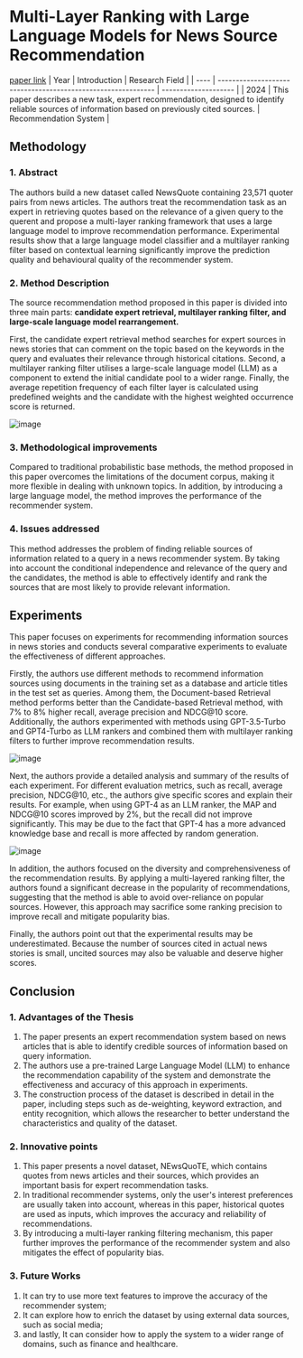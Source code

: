 # Multi-Layer Ranking with Large Language Models for News Source Recommendation
[paper link](https://arxiv.org/pdf/2406.11745) 
| Year | Introduction                                                         | Research Field                 |
| ---- | ------------------------------------------------------------ | -------------------- |
| 2024 | This paper describes a new task, expert recommendation, designed to identify reliable sources of information based on previously cited sources.          |  Recommendation System       |

## Methodology

### 1. Abstract
The authors build a new dataset called NewsQuote containing 23,571 quoter pairs from news articles. The authors treat the recommendation task as an expert in retrieving quotes based on the relevance of a given query to the querent and propose a multi-layer ranking framework that uses a large language model to improve recommendation performance. Experimental results show that a large language model classifier and a multilayer ranking filter based on contextual learning significantly improve the prediction quality and behavioural quality of the recommender system.

### 2. Method Description 
The source recommendation method proposed in this paper is divided into three main parts: **candidate expert retrieval, multilayer ranking filter, and large-scale language model rearrangement.** 

First, the candidate expert retrieval method searches for expert sources in news stories that can comment on the topic based on the keywords in the query and evaluates their relevance through historical citations. Second, a multilayer ranking filter utilises a large-scale language model (LLM) as a component to extend the initial candidate pool to a wider range. Finally, the average repetition frequency of each filter layer is calculated using predefined weights and the candidate with the highest weighted occurrence score is returned.

![image](https://github.com/user-attachments/assets/c26b42d5-ace8-44d9-8214-ffe97bdb51f9)

### 3. Methodological improvements
Compared to traditional probabilistic base methods, the method proposed in this paper overcomes the limitations of the document corpus, making it more flexible in dealing with unknown topics. In addition, by introducing a large language model, the method improves the performance of the recommender system.

### 4. Issues addressed 
This method addresses the problem of finding reliable sources of information related to a query in a news recommender system. By taking into account the conditional independence and relevance of the query and the candidates, the method is able to effectively identify and rank the sources that are most likely to provide relevant information.

## Experiments
This paper focuses on experiments for recommending information sources in news stories and conducts several comparative experiments to evaluate the effectiveness of different approaches.

Firstly, the authors use different methods to recommend information sources using documents in the training set as a database and article titles in the test set as queries. Among them, the Document-based Retrieval method performs better than the Candidate-based Retrieval method, with 7% to 8% higher recall, average precision and NDCG@10 score. Additionally, the authors experimented with methods using GPT-3.5-Turbo and GPT4-Turbo as LLM rankers and combined them with multilayer ranking filters to further improve recommendation results.

![image](https://github.com/user-attachments/assets/6271450b-86da-47ae-b8c0-ef16d45a4ab1)

Next, the authors provide a detailed analysis and summary of the results of each experiment. For different evaluation metrics, such as recall, average precision, NDCG@10, etc., the authors give specific scores and explain their results. For example, when using GPT-4 as an LLM ranker, the MAP and NDCG@10 scores improved by 2%, but the recall did not improve significantly. This may be due to the fact that GPT-4 has a more advanced knowledge base and recall is more affected by random generation.

![image](https://github.com/user-attachments/assets/bc51caff-5553-47cb-9ff5-88532eeb9476)

In addition, the authors focused on the diversity and comprehensiveness of the recommendation results. By applying a multi-layered ranking filter, the authors found a significant decrease in the popularity of recommendations, suggesting that the method is able to avoid over-reliance on popular sources. However, this approach may sacrifice some ranking precision to improve recall and mitigate popularity bias.

Finally, the authors point out that the experimental results may be underestimated. Because the number of sources cited in actual news stories is small, uncited sources may also be valuable and deserve higher scores. 

## Conclusion

### 1. Advantages of the Thesis
  1. The paper presents an expert recommendation system based on news articles that is able to identify credible sources of information based on query information.
  2. The authors use a pre-trained Large Language Model (LLM) to enhance the recommendation capability of the system and demonstrate the effectiveness and accuracy of this approach in experiments.
  3. The construction process of the dataset is described in detail in the paper, including steps such as de-weighting, keyword extraction, and entity recognition, which allows the researcher to better understand the characteristics and quality of the dataset.
 
### 2. Innovative points
  1. This paper presents a novel dataset, NEwsQuoTE, which contains quotes from news articles and their sources, which provides an important basis for expert recommendation tasks.
  2. In traditional recommender systems, only the user's interest preferences are usually taken into account, whereas in this paper, historical quotes are used as inputs, which improves the accuracy and reliability of recommendations.
  3. By introducing a multi-layer ranking filtering mechanism, this paper further improves the performance of the recommender system and also mitigates the effect of popularity bias.

### 3. Future Works
  1. It can try to use more text features to improve the accuracy of the recommender system;
  2. It can explore how to enrich the dataset by using external data sources, such as social media;
  3. and lastly, It can consider how to apply the system to a wider range of domains, such as finance and healthcare.    
